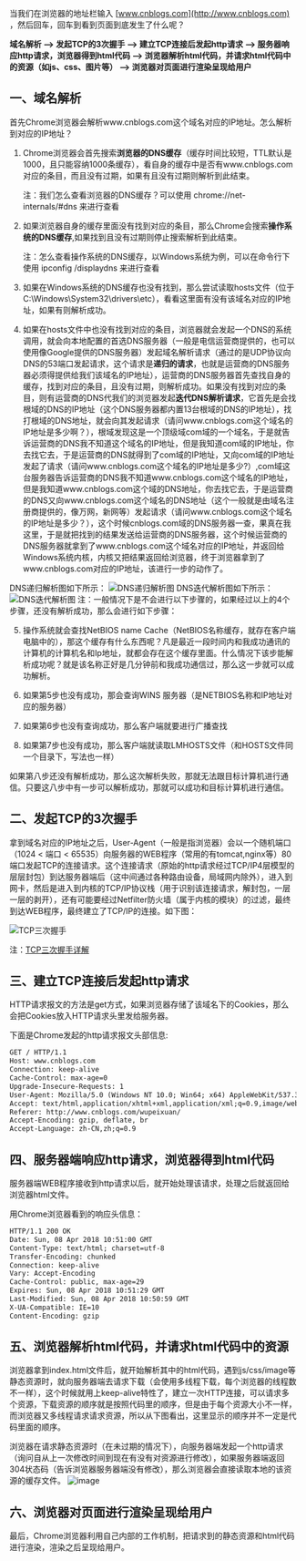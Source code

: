当我们在浏览器的地址栏输入 [www.cnblogs.com](http://www.cnblogs.com) ，然后回车，回车到看到页面到底发生了什么呢？

**域名解析 --> 发起TCP的3次握手 --> 建立TCP连接后发起http请求 --> 服务器响应http请求，浏览器得到html代码 --> 浏览器解析html代码，并请求html代码中的资源（如js、css、图片等） --> 浏览器对页面进行渲染呈现给用户**

## 一、域名解析
首先Chrome浏览器会解析www.cnblogs.com这个域名对应的IP地址。怎么解析到对应的IP地址？
1. Chrome浏览器会首先搜索**浏览器的DNS缓存**（缓存时间比较短，TTL默认是1000，且只能容纳1000条缓存），看自身的缓存中是否有www.cnblogs.com对应的条目，而且没有过期，如果有且没有过期则解析到此结束。

    注：我们怎么查看浏览器的DNS缓存？可以使用 chrome://net-internals/#dns 来进行查看
2. 如果浏览器自身的缓存里面没有找到对应的条目，那么Chrome会搜索**操作系统的DNS缓存**,如果找到且没有过期则停止搜索解析到此结束。

    注：怎么查看操作系统的DNS缓存，以Windows系统为例，可以在命令行下使用 ipconfig /displaydns 来进行查看  
3. 如果在Windows系统的DNS缓存也没有找到，那么尝试读取hosts文件（位于C:\Windows\System32\drivers\etc），看看这里面有没有该域名对应的IP地址，如果有则解析成功。
4. 如果在hosts文件中也没有找到对应的条目，浏览器就会发起一个DNS的系统调用，就会向本地配置的首选DNS服务器（一般是电信运营商提供的，也可以使用像Google提供的DNS服务器）发起域名解析请求（通过的是UDP协议向DNS的53端口发起请求，这个请求是**递归的请求**，也就是运营商的DNS服务器必须得提供给我们该域名的IP地址），运营商的DNS服务器首先查找自身的缓存，找到对应的条目，且没有过期，则解析成功。如果没有找到对应的条目，则有运营商的DNS代我们的浏览器发起**迭代DNS解析请求**，它首先是会找根域的DNS的IP地址（这个DNS服务器都内置13台根域的DNS的IP地址），找打根域的DNS地址，就会向其发起请求（请问www.cnblogs.com这个域名的IP地址是多少啊？），根域发现这是一个顶级域com域的一个域名，于是就告诉运营商的DNS我不知道这个域名的IP地址，但是我知道com域的IP地址，你去找它去，于是运营商的DNS就得到了com域的IP地址，又向com域的IP地址发起了请求（请问www.cnblogs.com这个域名的IP地址是多少?）,com域这台服务器告诉运营商的DNS我不知道www.cnblogs.com这个域名的IP地址，但是我知道www.cnblogs.com这个域的DNS地址，你去找它去，于是运营商的DNS又向www.cnblogs.com这个域名的DNS地址（这个一般就是由域名注册商提供的，像万网，新网等）发起请求（请问www.cnblogs.com这个域名的IP地址是多少？），这个时候cnblogs.com域的DNS服务器一查，果真在我这里，于是就把找到的结果发送给运营商的DNS服务器，这个时候运营商的DNS服务器就拿到了www.cnblogs.com这个域名对应的IP地址，并返回给Windows系统内核，内核又把结果返回给浏览器，终于浏览器拿到了www.cnblogs.com对应的IP地址，该进行一步的动作了。

DNS递归解析图如下所示：
![DNS递归解析图](http://images.cnblogs.com/cnblogs_com/wupeixuan/1185085/o_DNS%e9%80%92%e5%bd%92%e8%a7%a3%e6%9e%90%e7%a4%ba%e4%be%8b%e5%9b%be.png)
DNS迭代解析图如下所示：
![DNS迭代解析图](http://images.cnblogs.com/cnblogs_com/wupeixuan/1185085/o_DNS%e8%bf%ad%e4%bb%a3%e7%a4%ba%e6%84%8f%e5%9b%be.png)
    注：一般情况下是不会进行以下步骤的，如果经过以上的4个步骤，还没有解析成功，那么会进行如下步骤：

5. 操作系统就会查找NetBIOS name Cache（NetBIOS名称缓存，就存在客户端电脑中的），那这个缓存有什么东西呢？凡是最近一段时间内和我成功通讯的计算机的计算机名和Ip地址，就都会存在这个缓存里面。什么情况下该步能解析成功呢？就是该名称正好是几分钟前和我成功通信过，那么这一步就可以成功解析。

6. 如果第5步也没有成功，那会查询WINS 服务器（是NETBIOS名称和IP地址对应的服务器）

7. 如果第6步也没有查询成功，那么客户端就要进行广播查找

8. 如果第7步也没有成功，那么客户端就读取LMHOSTS文件（和HOSTS文件同一个目录下，写法也一样）

如果第八步还没有解析成功，那么这次解析失败，那就无法跟目标计算机进行通信。只要这八步中有一步可以解析成功，那就可以成功和目标计算机进行通信。

## 二、发起TCP的3次握手
拿到域名对应的IP地址之后，User-Agent（一般是指浏览器）会以一个随机端口（1024 < 端口 < 65535）向服务器的WEB程序（常用的有tomcat,nginx等）80端口发起TCP的连接请求。这个连接请求（原始的http请求经过TCP/IP4层模型的层层封包）到达服务器端后（这中间通过各种路由设备，局域网内除外），进入到网卡，然后是进入到内核的TCP/IP协议栈（用于识别该连接请求，解封包，一层一层的剥开），还有可能要经过Netfilter防火墙（属于内核的模块）的过滤，最终到达WEB程序，最终建立了TCP/IP的连接。如下图：

![TCP三次握手](http://images.cnblogs.com/cnblogs_com/wupeixuan/1185085/o_2964446-aa923712d5218eeb.png)

注：[TCP三次握手详解](http://www.cnblogs.com/wupeixuan/p/8639469.html)

## 三、建立TCP连接后发起http请求
HTTP请求报文的方法是get方式，如果浏览器存储了该域名下的Cookies，那么会把Cookies放入HTTP请求头里发给服务器。

下面是Chrome发起的http请求报文头部信息:

```html
GET / HTTP/1.1
Host: www.cnblogs.com
Connection: keep-alive
Cache-Control: max-age=0
Upgrade-Insecure-Requests: 1
User-Agent: Mozilla/5.0 (Windows NT 10.0; Win64; x64) AppleWebKit/537.36 (KHTML, like Gecko) Chrome/62.0.3202.75 Safari/537.36
Accept: text/html,application/xhtml+xml,application/xml;q=0.9,image/webp,image/apng,*/*;q=0.8
Referer: http://www.cnblogs.com/wupeixuan/
Accept-Encoding: gzip, deflate, br
Accept-Language: zh-CN,zh;q=0.9
```

## 四、服务器端响应http请求，浏览器得到html代码

服务器端WEB程序接收到http请求以后，就开始处理该请求，处理之后就返回给浏览器html文件。

用Chrome浏览器看到的响应头信息：

```html
HTTP/1.1 200 OK
Date: Sun, 08 Apr 2018 10:51:00 GMT
Content-Type: text/html; charset=utf-8
Transfer-Encoding: chunked
Connection: keep-alive
Vary: Accept-Encoding
Cache-Control: public, max-age=29
Expires: Sun, 08 Apr 2018 10:51:29 GMT
Last-Modified: Sun, 08 Apr 2018 10:50:59 GMT
X-UA-Compatible: IE=10
Content-Encoding: gzip
```

## 五、浏览器解析html代码，并请求html代码中的资源
浏览器拿到index.html文件后，就开始解析其中的html代码，遇到js/css/image等静态资源时，就向服务器端去请求下载（会使用多线程下载，每个浏览器的线程数不一样），这个时候就用上keep-alive特性了，建立一次HTTP连接，可以请求多个资源，下载资源的顺序就是按照代码里的顺序，但是由于每个资源大小不一样，而浏览器又多线程请求请求资源，所以从下图看出，这里显示的顺序并不一定是代码里面的顺序。

浏览器在请求静态资源时（在未过期的情况下），向服务器端发起一个http请求（询问自从上一次修改时间到现在有没有对资源进行修改），如果服务器端返回304状态码（告诉浏览器服务器端没有修改），那么浏览器会直接读取本地的该资源的缓存文件。
![image](http://images.cnblogs.com/cnblogs_com/wupeixuan/1185085/o_%e5%be%ae%e4%bf%a1%e6%88%aa%e5%9b%be_20180408185738.png)

## 六、浏览器对页面进行渲染呈现给用户
最后，Chrome浏览器利用自己内部的工作机制，把请求到的静态资源和html代码进行渲染，渲染之后呈现给用户。